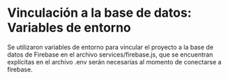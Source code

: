 # Vinculación a la base de datos: Variables de entorno


Se utilizaron variables de entorno para vincular el proyecto a la base de datos de Firebase en el archivo services/firebase.js, que se encuentran explícitas en el archivo .env serán necesarias al momento de conectarse a firebase.


